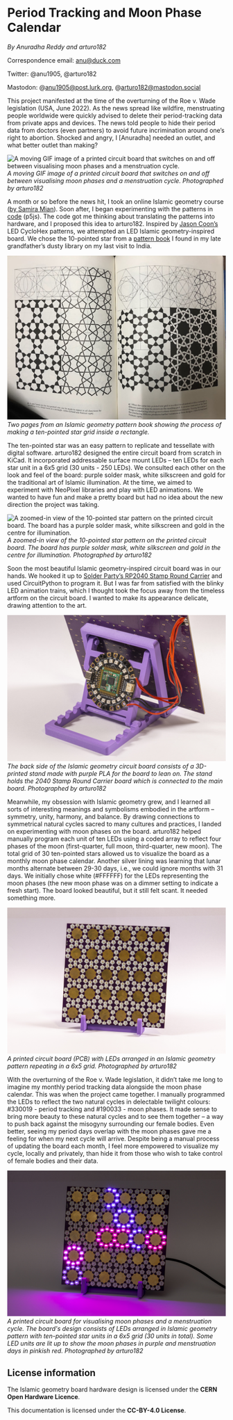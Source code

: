 # Period Tracking and Moon Phase Calendar

_By Anuradha Reddy and arturo182_

Correspondence email: anu@duck.com

Twitter: @anu1905, @arturo182

Mastodon: @anu1905@post.lurk.org, @arturo182@mastodon.social

This project manifested at the time of the overturning of the Roe v. Wade legislation (USA, June 2022). As the news spread like wildfire, menstruating people worldwide were quickly advised to delete their period-tracking data from private apps and devices. The news told people to hide their period data from doctors (even partners) to avoid future incrimination around one’s right to abortion. Shocked and angry, I [Anuradha] needed an outlet, and what better outlet than making?

![A moving GIF image of a printed circuit board that switches on and off between visualising moon phases and a menstruation cycle.](./Islamic_geometry.gif)
*A moving GIF image of a printed circuit board that switches on and off between visualising moon phases and a menstruation cycle. Photographed by arturo182*
  
A month or so before the news hit, I took an online Islamic geometry course ([by Samira Mian](https://www.samiramian.uk/)). Soon after, I began experimenting with the patterns in [code](https://anuradhareddy.com/Ferozkoh-Jaali) (p5js). The code got me thinking about translating the patterns into hardware, and I proposed this idea to arturo182. Inspired by [Jason Coon’s](https://twitter.com/jasoncoon_/status/1589403833910063104?s=20) LED CycloHex patterns, we attempted an LED Islamic geometry-inspired board. We chose the 10-pointed star from a [pattern book](https://www.amazon.com/Islamic-Designs-Artists-Craftspeople-Pictorial/dp/048625819X) I found in my late grandfather’s dusty library on my last visit to India.

![Two pages from a Islamic geometry pattern book showing the process of making a ten-pointed star grid inside a rectangle.](./Islamic_geometry_5.jpg)
*Two pages from an Islamic geometry pattern book showing the process of making a ten-pointed star grid inside a rectangle.*

The ten-pointed star was an easy pattern to replicate and tessellate with digital software. arturo182 designed the entire circuit board from scratch in KiCad. It incorporated addressable surface mount LEDs – ten LEDs for each star unit in a 6x5 grid (30 units - 250 LEDs). We consulted each other on the look and feel of the board: purple solder mask, white silkscreen and gold for the traditional art of Islamic illumination. At the time, we aimed to experiment with NeoPixel libraries and play with LED animations. We wanted to have fun and make a pretty board but had no idea about the new direction the project was taking.

![A zoomed-in view of the 10-pointed star pattern on the printed circuit board. The board has a purple solder mask, white silkscreen and gold in the centre for illumination.](./Islamic_geometry_4.jpg)
*A zoomed-in view of the 10-pointed star pattern on the printed circuit board. The board has purple solder mask, white silkscreen and gold in the centre for illumination. Photographed by arturo182*
 
Soon the most beautiful Islamic geometry-inspired circuit board was in our hands. We hooked it up to [Solder Party’s RP2040 Stamp Round Carrier](https://lectronz.com/products/rp2040-stamp-round-carrier) and used CircuitPython to program it. But I was far from satisfied with the blinky LED animation trains, which I thought took the focus away from the timeless artform on the circuit board. I wanted to make its appearance delicate, drawing attention to the art. 

![The back side of the printed circuit board consists of a 3D-printed stand made with purple PLA for the board to lean on. The stand holds the Round Stamp Carrier board which is connected to the Islamic geometry board](./Islamic_geometry_3.jpg)
*The back side of the Islamic geometry circuit board consists of a 3D-printed stand made with purple PLA for the board to lean on. The stand holds the 2040 Stamp Round Carrier board which is connected to the main board. Photographed by arturo182*

Meanwhile, my obsession with Islamic geometry grew, and I learned all sorts of interesting meanings and symbolisms embodied in the artform – symmetry, unity, harmony, and balance. By drawing connections to symmetrical natural cycles sacred to many cultures and practices, I landed on experimenting with moon phases on the board. arturo182 helped manually program each unit of ten LEDs using a coded array to reflect four phases of the moon (first-quarter, full moon, third-quarter, new moon). The total grid of 30 ten-pointed stars allowed us to visualize the board as a monthly moon phase calendar. Another silver lining was learning that lunar months alternate between 29-30 days, i.e., we could ignore months with 31 days. We initially chose white (#FFFFFF) for the LEDs representing the moon phases (the new moon phase was on a dimmer setting to indicate a fresh start). The board looked beautiful, but it still felt scant. It needed something more.

![A printed circuit board (PCB) with LEDs arranged in an Islamic geometry pattern repeating in a 6x5 grid.](./Islamic_geometry_2.jpg)
*A printed circuit board (PCB) with LEDs arranged in an Islamic geometry pattern repeating in a 6x5 grid. Photographed by arturo182*
  
With the overturning of the Roe v. Wade legislation, it didn’t take me long to imagine my monthly period tracking data alongside the moon phase calendar. This was when the project came together. I manually programmed the LEDs to reflect the two natural cycles in delectable twilight colours: #330019 - period tracking and #190033 - moon phases. It made sense to bring more beauty to these natural cycles and to see them together – a way to push back against the misogyny surrounding our female bodies. Even better, seeing my period days overlap with the moon phases gave me a feeling for when my next cycle will arrive. Despite being a manual process of updating the board each month, I feel more empowered to visualize my cycle, locally and privately, than hide it from those who wish to take control of female bodies and their data. 

![A printed circuit board for visualising moon phases and a menstruation cycle. The board's design consists of LEDs arranged in Islamic geometry patterns with circular units in a 6x5 grid (30 units in total). Some LED units are lit up to show the moon phases in purple and menstruation days in pinkish red.](./Islamic_geometry_1.jpg)
*A printed circuit board for visualising moon phases and a menstruation cycle. The board's design consists of LEDs arranged in Islamic geometry pattern with ten-pointed star units in a 6x5 grid (30 units in total). Some LED units are lit up to show the moon phases in purple and menstruation days in pinkish red. Photographed by arturo182*

## License information
The Islamic geometry board hardware design is licensed under the **CERN Open Hardware Licence**.

This documentation is licensed under the **CC-BY-4.0 License**.
